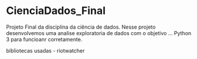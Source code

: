 # CienciaDados_Final

Projeto Final da disciplina da ciência de dados.
Nesse projeto desenvolvemos uma analise exploratoria de dados com o objetivo ...
Python 3 para funcioanr corretamente.

bibliotecas usadas
    - riotwatcher

